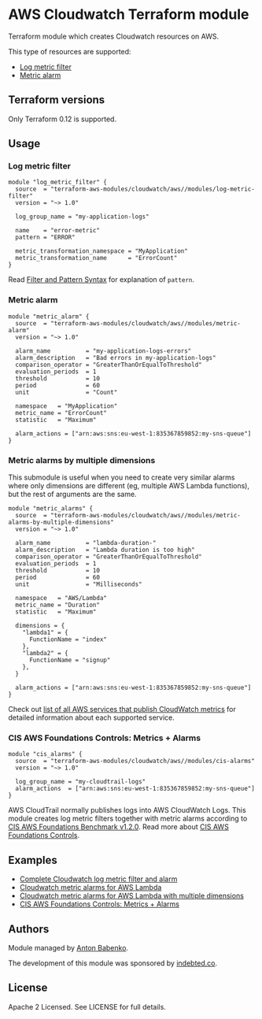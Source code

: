# AWS Cloudwatch Terraform module

Terraform module which creates Cloudwatch resources on AWS.

This type of resources are supported:

* [Log metric filter](https://www.terraform.io/docs/providers/aws/r/cloudwatch_log_metric_filter.html)
* [Metric alarm](https://www.terraform.io/docs/providers/aws/r/cloudwatch_metric_alarm.html)

## Terraform versions

Only Terraform 0.12 is supported.

## Usage

### Log metric filter

```hcl
module "log_metric_filter" {
  source  = "terraform-aws-modules/cloudwatch/aws//modules/log-metric-filter"
  version = "~> 1.0"

  log_group_name = "my-application-logs"

  name    = "error-metric"
  pattern = "ERROR"

  metric_transformation_namespace = "MyApplication"
  metric_transformation_name      = "ErrorCount"
}
```

Read [Filter and Pattern Syntax](https://docs.aws.amazon.com/AmazonCloudWatch/latest/logs/FilterAndPatternSyntax.html) for explanation of `pattern`.

### Metric alarm

```hcl
module "metric_alarm" {
  source  = "terraform-aws-modules/cloudwatch/aws//modules/metric-alarm"
  version = "~> 1.0"

  alarm_name          = "my-application-logs-errors"
  alarm_description   = "Bad errors in my-application-logs"
  comparison_operator = "GreaterThanOrEqualToThreshold"
  evaluation_periods  = 1
  threshold           = 10
  period              = 60
  unit                = "Count"

  namespace   = "MyApplication"
  metric_name = "ErrorCount"
  statistic   = "Maximum"

  alarm_actions = ["arn:aws:sns:eu-west-1:835367859852:my-sns-queue"]
}
```

### Metric alarms by multiple dimensions

This submodule is useful when you need to create very similar alarms where only dimensions are different (eg, multiple AWS Lambda functions), but the rest of arguments are the same.

```hcl
module "metric_alarms" {
  source  = "terraform-aws-modules/cloudwatch/aws//modules/metric-alarms-by-multiple-dimensions"
  version = "~> 1.0"

  alarm_name          = "lambda-duration-"
  alarm_description   = "Lambda duration is too high"
  comparison_operator = "GreaterThanOrEqualToThreshold"
  evaluation_periods  = 1
  threshold           = 10
  period              = 60
  unit                = "Milliseconds"

  namespace   = "AWS/Lambda"
  metric_name = "Duration"
  statistic   = "Maximum"

  dimensions = {
    "lambda1" = {
      FunctionName = "index"
    },
    "lambda2" = {
      FunctionName = "signup"
    },
  }

  alarm_actions = ["arn:aws:sns:eu-west-1:835367859852:my-sns-queue"]
}
```

Check out [list of all AWS services that publish CloudWatch metrics](https://docs.aws.amazon.com/AmazonCloudWatch/latest/monitoring/aws-services-cloudwatch-metrics.html) for detailed information about each supported service.

### CIS AWS Foundations Controls: Metrics + Alarms
 
```hcl
module "cis_alarms" {
  source  = "terraform-aws-modules/cloudwatch/aws//modules/cis-alarms"
  version = "~> 1.0"

  log_group_name = "my-cloudtrail-logs"
  alarm_actions  = ["arn:aws:sns:eu-west-1:835367859852:my-sns-queue"]
}
```

AWS CloudTrail normally publishes logs into AWS CloudWatch Logs. This module creates log metric filters together with metric alarms according to [CIS AWS Foundations Benchmark v1.2.0](https://d1.awsstatic.com/whitepapers/compliance/AWS_CIS_Foundations_Benchmark.pdf). Read more about [CIS AWS Foundations Controls](https://docs.aws.amazon.com/securityhub/latest/userguide/securityhub-cis-controls.html).

## Examples

* [Complete Cloudwatch log metric filter and alarm](https://github.com/terraform-aws-modules/terraform-aws-cloudwatch/tree/master/examples/complete-log-metric-filter-and-alarm)
* [Cloudwatch metric alarms for AWS Lambda](https://github.com/terraform-aws-modules/terraform-aws-cloudwatch/tree/master/examples/lambda-metric-alarm)
* [Cloudwatch metric alarms for AWS Lambda with multiple dimensions](https://github.com/terraform-aws-modules/terraform-aws-cloudwatch/tree/master/examples/metric-alarms-by-multiple-dimensions)
* [CIS AWS Foundations Controls: Metrics + Alarms](https://github.com/terraform-aws-modules/terraform-aws-cloudwatch/tree/master/examples/cis-alarms)

<!-- BEGINNING OF PRE-COMMIT-TERRAFORM DOCS HOOK -->

<!-- END OF PRE-COMMIT-TERRAFORM DOCS HOOK -->

## Authors

Module managed by [Anton Babenko](https://github.com/antonbabenko).

The development of this module was sponsored by [indebted.co](https://www.indebted.co/?utm_source=terraform-aws-cloudwatch).

## License

Apache 2 Licensed. See LICENSE for full details.
